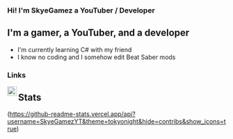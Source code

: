 ### Hi! I'm SkyeGamez a YouTuber / Developer

## I'm a gamer, a YouTuber, and a developer
- I'm currently learning C# with my friend
- I know no coding and I somehow edit Beat Saber mods

### Links
[<img align="left" alt="codeSTACKr | YouTube" width="22px" src="https://cdn.jsdelivr.net/npm/simple-icons@v3/icons/youtube.svg" />][youtube]

## Stats
(https://github-readme-stats.vercel.app/api?username=SkyeGamezYT&theme=tokyonight&hide=contribs&show_icons=true)























[youtube]: https://www.youtube.com/channel/UCeM9VihuA3fj6ShTfkG3-NQ


